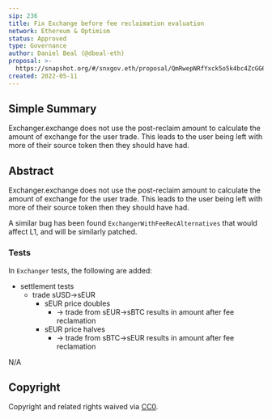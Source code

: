```yaml
---
sip: 236
title: Fix Exchange before fee reclaimation evaluation
network: Ethereum & Optimism
status: Approved
type: Governance
author: Daniel Beal (@dbeal-eth)
proposal: >-
  https://snapshot.org/#/snxgov.eth/proposal/QmRwepNRfYxck5o5k4bc4ZcGG6b9yytk21Zoi8d3oWCeke
created: 2022-05-11
---
```


## Simple Summary

<!--"If you can't explain it simply, you don't understand it well enough." Simply describe the outcome the proposed changes intends to achieve. This should be non-technical and accessible to a casual community member.-->

Exchanger.exchange does not use the post-reclaim amount to calculate the amount of exchange for the
user trade. This leads to the user being left with more of their source token then they should
have had.

## Abstract

<!--A short (~200 word) description of the proposed change, the abstract should clearly describe the proposed change. This is what *will* be done if the SIP is implemented, not *why* it should be done or *how* it will be done. If the SIP proposes deploying a new contract, write, "We propose to deploy a new contract that will do x".-->

Exchanger.exchange does not use the post-reclaim amount to calculate the amount of exchange for the
user trade. This leads to the user being left with more of their source token then they should
have had.

A similar bug has been found `ExchangerWithFeeRecAlternatives` that would affect L1, and will be similarly patched.

### Tests

In `Exchanger` tests, the following are added:

* settlement tests
  * trade sUSD->sEUR
    * sEUR price doubles
      * -> trade from sEUR->sBTC results in amount after fee reclamation
    * sEUR price halves
      * -> trade from sBTC->sEUR results in amount after fee reclamation

N/A

## Copyright

Copyright and related rights waived via [CC0](https://creativecommons.org/publicdomain/zero/1.0/).
